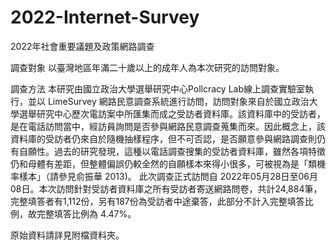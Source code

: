 # 2022-Internet-Survey
2022年社會重要議題及政策網路調查

調查對象
以臺灣地區年滿二十歲以上的成年人為本次研究的訪問對象。

調查方法
本研究由國立政治大學選舉研究中心Pollcracy Lab線上調查實驗室執行，並以 LimeSurvey 網路民意調查系統進行訪問，訪問對象來自於國立政治大學選舉研究中心歷次電訪案中所匯集而成之受訪者資料庫。該資料庫中的受訪者，是在電話訪問當中，經訪員詢問是否參與網路民意調查蒐集而來。因此概念上，該資料庫的受訪者仍來自於隨機抽樣程序，但不可否認，是否願意參與網路調查則仍有自願性。過去的研究發現，這種以電話調查搜集的受訪者資料庫，雖然各項特徵仍和母體有差距，但整體偏誤仍較全然的自願樣本來得小很多，可被視為是「類機率樣本」（請參見俞振華 2013)。 
此次調查正式訪問自 2022年05月28日至06月08日。本次訪問針對受訪者資料庫之所有受訪者寄送網路問卷，共計24,884筆，完整填答者有1,112份，另有187份為受訪者中途棄答，此部分不計入完整填答比例，故完整填答比例為 4.47%。

原始資料請詳見附檔資料夾。

